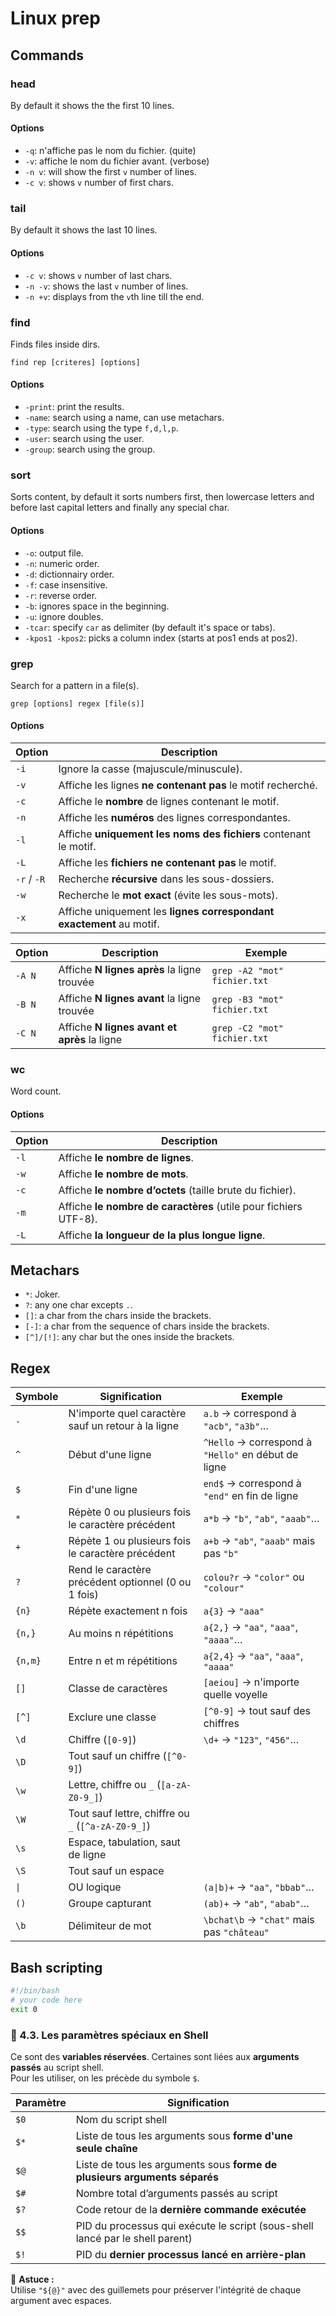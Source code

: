 # Linux prep

## Commands

### head

By default it shows the the first 10 lines.

#### Options

- `-q`: n'affiche pas le nom du fichier. (quite)
- `-v`: affiche le nom du fichier avant. (verbose)
- `-n v`: will show the first `v` number of lines.
- `-c v`: shows `v` number of first chars.

### tail

By default it shows the last 10 lines.

#### Options

- `-c v`: shows `v` number of last chars.
- `-n -v`: shows the last `v` number of lines.
- `-n +v`: displays from the `v`th line till the end.

### find
Finds files inside dirs.

`find rep [criteres] [options]`

#### Options

- `-print`: print the results.
- `-name`: search using a name, can use metachars.
- `-type`: search using the type `f,d,l,p`.
- `-user`: search using the user.
- `-group`: search using the group.


### sort

Sorts content, by default it sorts numbers first, then lowercase letters and before last capital letters and finally any special char.

#### Options

- `-o`: output file.
- `-n`: numeric order.
- `-d`: dictionnairy order.
- `-f`: case insensitive.
- `-r`: reverse order.
- `-b`: ignores space in the beginning.
- `-u`: ignore doubles.
- `-tcar`: specify `car` as delimiter (by default it's space or tabs).
- `-kpos1 -kpos2`: picks a column index (starts at pos1 ends at pos2).

### grep

Search for a pattern in a file(s).

`grep [options] regex [file(s)]`

#### Options

| Option   | Description                                                                  |
|----------|-------------------------------------------------------------------------------|
| `-i`     | Ignore la casse (majuscule/minuscule).                                       |
| `-v`     | Affiche les lignes **ne contenant pas** le motif recherché.                  |
| `-c`     | Affiche le **nombre** de lignes contenant le motif.                          |
| `-n`     | Affiche les **numéros** des lignes correspondantes.                          |
| `-l`     | Affiche **uniquement les noms des fichiers** contenant le motif.             |
| `-L`     | Affiche les **fichiers ne contenant pas** le motif.                          |
| `-r` / `-R` | Recherche **récursive** dans les sous-dossiers.                          |
| `-w`     | Recherche le **mot exact** (évite les sous-mots).                            |
| `-x`     | Affiche uniquement les **lignes correspondant exactement** au motif.         |

| Option     | Description                                         | Exemple                               |
|------------|-----------------------------------------------------|----------------------------------------|
| `-A N`     | Affiche **N lignes après** la ligne trouvée         | `grep -A2 "mot" fichier.txt`           |
| `-B N`     | Affiche **N lignes avant** la ligne trouvée         | `grep -B3 "mot" fichier.txt`           |
| `-C N`     | Affiche **N lignes avant et après** la ligne        | `grep -C2 "mot" fichier.txt`           |


### wc

Word count.

#### Options

| Option   | Description                                                       |
|----------|-------------------------------------------------------------------|
| `-l`     | Affiche **le nombre de lignes**.                                  |
| `-w`     | Affiche **le nombre de mots**.                                    |
| `-c`     | Affiche **le nombre d’octets** (taille brute du fichier).         |
| `-m`     | Affiche **le nombre de caractères** (utile pour fichiers UTF-8).  |
| `-L`     | Affiche **la longueur de la plus longue ligne**.                  |


## Metachars

- `*`: Joker.
- `?`: any one char excepts `.`.
- `[]`: a char from the chars inside the brackets.
- `[-]`: a char from the sequence of chars inside the brackets.
- `[^]/[!]`: any char but the ones inside the brackets.

## Regex

| Symbole   | Signification                                               | Exemple                                 |
|-----------|-------------------------------------------------------------|-----------------------------------------|
| `.`       | N'importe quel caractère sauf un retour à la ligne          | `a.b` → correspond à `"acb"`, `"a3b"`…  |
| `^`       | Début d'une ligne                                           | `^Hello` → correspond à `"Hello"` en début de ligne |
| `$`       | Fin d'une ligne                                             | `end$` → correspond à `"end"` en fin de ligne |
| `*`       | Répète 0 ou plusieurs fois le caractère précédent           | `a*b` → `"b"`, `"ab"`, `"aaab"`…        |
| `+`       | Répète 1 ou plusieurs fois le caractère précédent           | `a+b` → `"ab"`, `"aaab"` mais pas `"b"` |
| `?`       | Rend le caractère précédent optionnel (0 ou 1 fois)         | `colou?r` → `"color"` ou `"colour"`     |
| `{n}`     | Répète exactement n fois                                    | `a{3}` → `"aaa"`                        |
| `{n,}`    | Au moins n répétitions                                      | `a{2,}` → `"aa"`, `"aaa"`, `"aaaa"`…    |
| `{n,m}`   | Entre n et m répétitions                                    | `a{2,4}` → `"aa"`, `"aaa"`, `"aaaa"`    |
| `[]`      | Classe de caractères                                        | `[aeiou]` → n'importe quelle voyelle    |
| `[^]`     | Exclure une classe                                          | `[^0-9]` → tout sauf des chiffres       |
| `\d`      | Chiffre (`[0-9]`)                                           | `\d+` → `"123"`, `"456"`…               |
| `\D`      | Tout sauf un chiffre (`[^0-9]`)                             |                                         |
| `\w`      | Lettre, chiffre ou `_` (`[a-zA-Z0-9_]`)                     |                                         |
| `\W`      | Tout sauf lettre, chiffre ou `_` (`[^a-zA-Z0-9_]`)          |                                         |
| `\s`      | Espace, tabulation, saut de ligne                           |                                         |
| `\S`      | Tout sauf un espace                                         |                                         |
| `\|`      | OU logique                                                  | `(a\|b)+` → `"aa"`, `"bbab"`…           |
| `()`      | Groupe capturant                                            | `(ab)+` → `"ab"`, `"abab"`…             |
| `\b`      | Délimiteur de mot                                           | `\bchat\b` → `"chat"` mais pas `"château"` |

## Bash scripting

```bash
#!/bin/bash
# your code here
exit 0
```

### 🧾 4.3. Les paramètres spéciaux en Shell

Ce sont des **variables réservées**. Certaines sont liées aux **arguments passés** au script shell.  
Pour les utiliser, on les précède du symbole `$`.

| Paramètre | Signification                                                                 |
|-----------|-------------------------------------------------------------------------------|
| `$0`      | Nom du script shell                                                           |
| `$*`      | Liste de tous les arguments sous **forme d'une seule chaîne**                 |
| `$@`      | Liste de tous les arguments sous **forme de plusieurs arguments séparés**    |
| `$#`      | Nombre total d’arguments passés au script                                     |
| `$?`      | Code retour de la **dernière commande exécutée**                             |
| `$$`      | PID du processus qui exécute le script (sous-shell lancé par le shell parent) |
| `$!`      | PID du **dernier processus lancé en arrière-plan**                           |

🧠 **Astuce :**  
Utilise `"${@}"` avec des guillemets pour préserver l'intégrité de chaque argument avec espaces.
